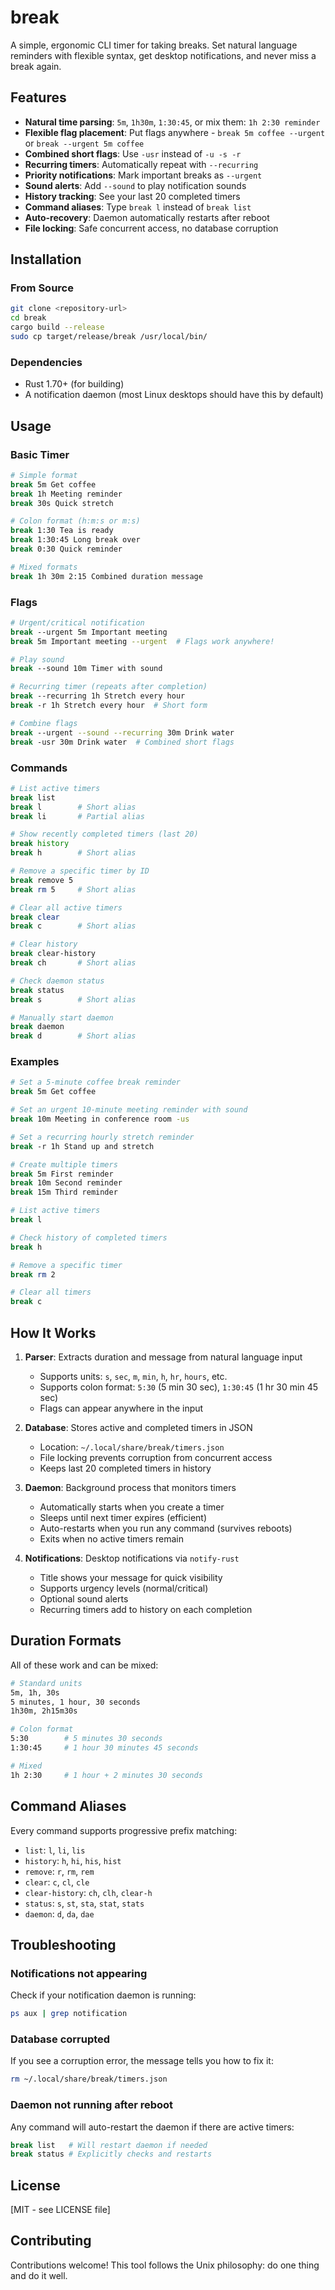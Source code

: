# break

A simple, ergonomic CLI timer for taking breaks. Set natural language reminders with flexible syntax, get desktop notifications, and never miss a break again.

## Features

- **Natural time parsing**: `5m`, `1h30m`, `1:30:45`, or mix them: `1h 2:30 reminder`
- **Flexible flag placement**: Put flags anywhere - `break 5m coffee --urgent` or `break --urgent 5m coffee`
- **Combined short flags**: Use `-usr` instead of `-u -s -r`
- **Recurring timers**: Automatically repeat with `--recurring`
- **Priority notifications**: Mark important breaks as `--urgent`
- **Sound alerts**: Add `--sound` to play notification sounds
- **History tracking**: See your last 20 completed timers
- **Command aliases**: Type `break l` instead of `break list`
- **Auto-recovery**: Daemon automatically restarts after reboot
- **File locking**: Safe concurrent access, no database corruption

## Installation

### From Source

```bash
git clone <repository-url>
cd break
cargo build --release
sudo cp target/release/break /usr/local/bin/
```

### Dependencies

- Rust 1.70+ (for building)
- A notification daemon (most Linux desktops should have this by default)

## Usage

### Basic Timer

```bash
# Simple format
break 5m Get coffee
break 1h Meeting reminder
break 30s Quick stretch

# Colon format (h:m:s or m:s)
break 1:30 Tea is ready
break 1:30:45 Long break over
break 0:30 Quick reminder

# Mixed formats
break 1h 30m 2:15 Combined duration message
```

### Flags

```bash
# Urgent/critical notification
break --urgent 5m Important meeting
break 5m Important meeting --urgent  # Flags work anywhere!

# Play sound
break --sound 10m Timer with sound

# Recurring timer (repeats after completion)
break --recurring 1h Stretch every hour
break -r 1h Stretch every hour  # Short form

# Combine flags
break --urgent --sound --recurring 30m Drink water
break -usr 30m Drink water  # Combined short flags
```

### Commands

```bash
# List active timers
break list
break l        # Short alias
break li       # Partial alias

# Show recently completed timers (last 20)
break history
break h        # Short alias

# Remove a specific timer by ID
break remove 5
break rm 5     # Short alias

# Clear all active timers
break clear
break c        # Short alias

# Clear history
break clear-history
break ch       # Short alias

# Check daemon status
break status
break s        # Short alias

# Manually start daemon
break daemon
break d        # Short alias
```

### Examples

```bash
# Set a 5-minute coffee break reminder
break 5m Get coffee

# Set an urgent 10-minute meeting reminder with sound
break 10m Meeting in conference room -us

# Set a recurring hourly stretch reminder
break -r 1h Stand up and stretch

# Create multiple timers
break 5m First reminder
break 10m Second reminder
break 15m Third reminder

# List active timers
break l

# Check history of completed timers
break h

# Remove a specific timer
break rm 2

# Clear all timers
break c
```

## How It Works

1. **Parser**: Extracts duration and message from natural language input
   - Supports units: `s`, `sec`, `m`, `min`, `h`, `hr`, `hours`, etc.
   - Supports colon format: `5:30` (5 min 30 sec), `1:30:45` (1 hr 30 min 45 sec)
   - Flags can appear anywhere in the input

2. **Database**: Stores active and completed timers in JSON
   - Location: `~/.local/share/break/timers.json`
   - File locking prevents corruption from concurrent access
   - Keeps last 20 completed timers in history

3. **Daemon**: Background process that monitors timers
   - Automatically starts when you create a timer
   - Sleeps until next timer expires (efficient)
   - Auto-restarts when you run any command (survives reboots)
   - Exits when no active timers remain

4. **Notifications**: Desktop notifications via `notify-rust`
   - Title shows your message for quick visibility
   - Supports urgency levels (normal/critical)
   - Optional sound alerts
   - Recurring timers add to history on each completion

## Duration Formats

All of these work and can be mixed:

```bash
# Standard units
5m, 1h, 30s
5 minutes, 1 hour, 30 seconds
1h30m, 2h15m30s

# Colon format
5:30        # 5 minutes 30 seconds
1:30:45     # 1 hour 30 minutes 45 seconds

# Mixed
1h 2:30     # 1 hour + 2 minutes 30 seconds
```

## Command Aliases

Every command supports progressive prefix matching:

- `list`: `l`, `li`, `lis`
- `history`: `h`, `hi`, `his`, `hist`
- `remove`: `r`, `rm`, `rem`
- `clear`: `c`, `cl`, `cle`
- `clear-history`: `ch`, `clh`, `clear-h`
- `status`: `s`, `st`, `sta`, `stat`, `stats`
- `daemon`: `d`, `da`, `dae`

## Troubleshooting

### Notifications not appearing

Check if your notification daemon is running:
```bash
ps aux | grep notification
```

### Database corrupted

If you see a corruption error, the message tells you how to fix it:
```bash
rm ~/.local/share/break/timers.json
```

### Daemon not running after reboot

Any command will auto-restart the daemon if there are active timers:
```bash
break list   # Will restart daemon if needed
break status # Explicitly checks and restarts
```

## License

[MIT - see LICENSE file]

## Contributing

Contributions welcome! This tool follows the Unix philosophy: do one thing and do it well.
